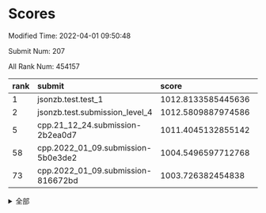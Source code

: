 # Scores

Modified Time: 2022-04-01 09:50:48

Submit Num: 207

All Rank Num: 454157

| rank |               submit               |       score        |       sigma        | pk_num |
| :--- | :--------------------------------- | :----------------- | :----------------- | :----- |
| 1    | jsonzb.test.test_1                 | 1012.8133585445636 | 0.8125001021052168 | 8777   |
| 2    | jsonzb.test.submission_level_4     | 1012.5809887974586 | 0.7782242841099254 | 8775   |
| 5    | cpp.21_12_24.submission-2b2ea0d7   | 1011.4045132855142 | 0.791356808097272  | 8777   |
| 58   | cpp.2022_01_09.submission-5b0e3de2 | 1004.5496597712768 | 0.7185748317232236 | 8777   |
| 73   | cpp.2022_01_09.submission-816672bd | 1003.726382454838  | 0.7202774074704845 | 8770   |


<details>
<summary>全部</summary>

| rank |                 submit                 |       score        |       sigma        | pk_num |
| :--- | :------------------------------------- | :----------------- | :----------------- | :----- |
| 1    | jsonzb.test.test_1                     | 1012.8133585445636 | 0.8125001021052168 | 8777   |
| 2    | jsonzb.test.submission_level_4         | 1012.5809887974586 | 0.7782242841099254 | 8775   |
| 3    | gobigger.level_3.submission_level_3_11 | 1011.7747958513016 | 0.7660047469756799 | 8778   |
| 4    | gobigger.level_3.submission_level_3_13 | 1011.46359352758   | 0.7586976389750197 | 8779   |
| 5    | cpp.21_12_24.submission-2b2ea0d7       | 1011.4045132855142 | 0.791356808097272  | 8777   |
| 6    | gobigger.level_3.submission_level_3_19 | 1011.3810740992291 | 0.7617503868397572 | 8778   |
| 7    | gobigger.level_3.submission_level_3_36 | 1011.3547588720937 | 0.7634636485107608 | 8777   |
| 8    | gobigger.level_3.submission_level_3_18 | 1011.3029653816029 | 0.781959054416125  | 8779   |
| 9    | gobigger.level_3.submission_level_3_9  | 1011.2507886417795 | 0.7665953217491729 | 8776   |
| 10   | gobigger.level_3.submission_level_3_39 | 1011.2169875820256 | 0.7779093792592042 | 8772   |
| 11   | gobigger.level_3.submission_level_3_30 | 1011.1502428071897 | 0.7786774887182517 | 8776   |
| 12   | gobigger.level_3.submission_level_3_41 | 1011.1423074291553 | 0.7708651733183542 | 8782   |
| 13   | gobigger.level_3.submission_level_3_8  | 1011.1374736777772 | 0.762768753293805  | 8781   |
| 14   | gobigger.level_3.submission_level_3_26 | 1011.0746696153041 | 0.7779673954037607 | 8775   |
| 15   | gobigger.level_3.submission_level_3_16 | 1010.9558796706361 | 0.7809894025254648 | 8774   |
| 16   | gobigger.level_3.submission_level_3_47 | 1010.6605059957704 | 0.7594071707953846 | 8780   |
| 17   | gobigger.level_3.submission_level_3_27 | 1010.5684568889981 | 0.7739909294414916 | 8773   |
| 18   | gobigger.level_3.submission_level_3_0  | 1010.5306189626959 | 0.7654462127127395 | 8775   |
| 19   | gobigger.level_3.submission_level_3_23 | 1010.3983681844298 | 0.7604133434791613 | 8780   |
| 20   | gobigger.level_3.submission_level_3_45 | 1010.3879054808899 | 0.7418784489680088 | 8777   |
| 21   | gobigger.level_3.submission_level_3_28 | 1010.3500477788203 | 0.7694950893417635 | 8781   |
| 22   | gobigger.level_3.submission_level_3_22 | 1010.2949193070988 | 0.7671227112181158 | 8778   |
| 23   | gobigger.level_3.submission_level_3_1  | 1010.2685161153922 | 0.763051089960001  | 8775   |
| 24   | gobigger.level_3.submission_level_3_46 | 1010.2434978762176 | 0.7745198949648925 | 8777   |
| 25   | gobigger.level_3.submission_level_3_20 | 1010.2251206880172 | 0.7453632868432791 | 8773   |
| 26   | gobigger.level_3.submission_level_3_14 | 1010.1585586803719 | 0.7585421987437648 | 8775   |
| 27   | gobigger.level_3.submission_level_3_12 | 1010.0431081288502 | 0.7719244619287321 | 8773   |
| 28   | gobigger.level_3.submission_level_3_24 | 1010.034503021181  | 0.7280739671293376 | 8773   |
| 29   | gobigger.level_3.submission_level_3_37 | 1010.0320462188076 | 0.7578756904427981 | 8776   |
| 30   | gobigger.level_3.submission_level_3_35 | 1009.9883204734343 | 0.7401867864021382 | 8773   |
| 31   | gobigger.level_3.submission_level_3_31 | 1009.9084818860623 | 0.754371720892938  | 8774   |
| 32   | gobigger.level_3.submission_level_3_2  | 1009.9082042538992 | 0.7568704537677782 | 8774   |
| 33   | gobigger.level_3.submission_level_3_48 | 1009.8579378740802 | 0.7431992545395669 | 8775   |
| 34   | gobigger.level_3.submission_level_3_5  | 1009.7165294224387 | 0.7565339932413635 | 8775   |
| 35   | gobigger.level_3.submission_level_3_10 | 1009.702023992146  | 0.7807506540343755 | 8774   |
| 36   | gobigger.level_3.submission_level_3_49 | 1009.6653147336734 | 0.7302394658559478 | 8774   |
| 37   | gobigger.level_3.submission_level_3_43 | 1009.5696666959409 | 0.7348378775954716 | 8771   |
| 38   | gobigger.level_3.submission_level_3_29 | 1009.5369483032837 | 0.7601309253548891 | 8778   |
| 39   | gobigger.level_3.submission_level_3_15 | 1009.5249040796816 | 0.7490749381808053 | 8775   |
| 40   | gobigger.level_3.submission_level_3_32 | 1009.4537904358327 | 0.7407956781188005 | 8778   |
| 41   | gobigger.level_3.submission_level_3_44 | 1009.2956403612884 | 0.758821868918992  | 8774   |
| 42   | gobigger.level_3.submission_level_3_40 | 1009.2917825238459 | 0.7490254075669882 | 8776   |
| 43   | gobigger.level_3.submission_level_3_6  | 1009.2805108361151 | 0.7411034913151517 | 8777   |
| 44   | gobigger.level_3.submission_level_3_4  | 1009.2421360939676 | 0.7649570125784256 | 8774   |
| 45   | gobigger.level_3.submission_level_3_17 | 1009.2073086535974 | 0.746662741899896  | 8770   |
| 46   | gobigger.level_3.submission_level_3_7  | 1009.1741905909032 | 0.7531023015017569 | 8774   |
| 47   | gobigger.level_3.submission_level_3_25 | 1009.1651152780927 | 0.7302416939473453 | 8775   |
| 48   | gobigger.level_3.submission_level_3_38 | 1009.0846849851021 | 0.7297618055246344 | 8775   |
| 49   | gobigger.level_3.submission_level_3_3  | 1008.8716875857855 | 0.7701820392106024 | 8775   |
| 50   | gobigger.level_3.submission_level_3_21 | 1008.6976780891641 | 0.731869530297142  | 8777   |
| 51   | gobigger.level_3.submission_level_3_34 | 1008.5758001112545 | 0.7314957023569277 | 8779   |
| 52   | gobigger.level_3.submission_level_3_33 | 1008.4102712784565 | 0.751827521796049  | 8777   |
| 53   | gobigger.level_3.submission_level_3_42 | 1008.336016616482  | 0.7681695927928677 | 8779   |
| 54   | gobigger.level_1.submission_level_1_38 | 1004.8284491014822 | 0.7310747764911356 | 8774   |
| 55   | gobigger.level_1.submission_level_1_41 | 1004.7040354449882 | 0.7148608754636742 | 8777   |
| 56   | gobigger.level_1.submission_level_1_7  | 1004.6450838725967 | 0.7129543162480149 | 8774   |
| 57   | gobigger.level_1.submission_level_1_0  | 1004.5867881656737 | 0.7123624186746937 | 8774   |
| 58   | cpp.2022_01_09.submission-5b0e3de2     | 1004.5496597712768 | 0.7185748317232236 | 8777   |
| 59   | gobigger.level_1.submission_level_1_37 | 1004.3080695252614 | 0.7343013926049914 | 8775   |
| 60   | gobigger.level_1.submission_level_1_21 | 1004.2492320708985 | 0.7218714195804768 | 8776   |
| 61   | gobigger.level_1.submission_level_1_32 | 1004.2264674649538 | 0.7200256763156349 | 8777   |
| 62   | gobigger.level_1.submission_level_1_13 | 1004.1954560756875 | 0.7154915502769885 | 8781   |
| 63   | gobigger.level_1.submission_level_1_48 | 1004.1145148543482 | 0.7089204212489874 | 8778   |
| 64   | gobigger.level_1.submission_level_1_18 | 1004.1109272304758 | 0.7157997622726144 | 8777   |
| 65   | gobigger.level_1.submission_level_1_1  | 1004.069007731715  | 0.7161113855898031 | 8777   |
| 66   | gobigger.level_1.submission_level_1_16 | 1004.0533176642001 | 0.7042906822126407 | 8776   |
| 67   | gobigger.level_1.submission_level_1_22 | 1004.0422166684958 | 0.7127193632843064 | 8774   |
| 68   | gobigger.level_1.submission_level_1_5  | 1003.9669399203154 | 0.733067678946141  | 8776   |
| 69   | gobigger.level_1.submission_level_1_47 | 1003.9459910111026 | 0.7119724585562222 | 8774   |
| 70   | gobigger.level_1.submission_level_1_28 | 1003.8865441494826 | 0.7161296402210107 | 8778   |
| 71   | gobigger.level_1.submission_level_1_44 | 1003.7917518628024 | 0.7124696928979398 | 8780   |
| 72   | gobigger.level_1.submission_level_1_30 | 1003.7866711309143 | 0.7153813839028667 | 8777   |
| 73   | cpp.2022_01_09.submission-816672bd     | 1003.726382454838  | 0.7202774074704845 | 8770   |
| 74   | gobigger.level_1.submission_level_1_35 | 1003.7231204358004 | 0.7146080259629527 | 8773   |
| 75   | gobigger.level_1.submission_level_1_29 | 1003.6826381627526 | 0.7173083038477788 | 8778   |
| 76   | gobigger.level_1.submission_level_1_26 | 1003.6672362411389 | 0.7223143608215778 | 8778   |
| 77   | gobigger.level_1.submission_level_1_10 | 1003.6377159081034 | 0.7098175105328357 | 8773   |
| 78   | gobigger.level_1.submission_level_1_20 | 1003.5747050961847 | 0.7062880431266623 | 8779   |
| 79   | gobigger.level_1.submission_level_1_34 | 1003.5712708125852 | 0.7227027155666712 | 8778   |
| 80   | gobigger.level_1.submission_level_1_36 | 1003.5615898813785 | 0.7168255586793302 | 8776   |
| 81   | gobigger.level_1.submission_level_1_42 | 1003.4500274583429 | 0.7066165050658044 | 8780   |
| 82   | gobigger.level_1.submission_level_1_43 | 1003.424140102653  | 0.7283721242925477 | 8779   |
| 83   | gobigger.level_1.submission_level_1_40 | 1003.3398983331125 | 0.721567892630222  | 8780   |
| 84   | gobigger.level_1.submission_level_1_24 | 1003.3095406921743 | 0.7282588981219957 | 8774   |
| 85   | gobigger.level_1.submission_level_1_27 | 1003.2426045182657 | 0.7117934323604154 | 8779   |
| 86   | gobigger.level_1.submission_level_1_3  | 1003.1810427904697 | 0.7033578395669345 | 8775   |
| 87   | gobigger.level_1.submission_level_1_17 | 1003.1451157199211 | 0.7193939902527026 | 8771   |
| 88   | gobigger.level_1.submission_level_1_49 | 1003.07229167933   | 0.7309378039818589 | 8777   |
| 89   | gobigger.level_1.submission_level_1_23 | 1003.0203255856301 | 0.7107340792596251 | 8784   |
| 90   | gobigger.level_1.submission_level_1_4  | 1002.9837063095337 | 0.7160672045310602 | 8774   |
| 91   | gobigger.level_1.submission_level_1_46 | 1002.9217293462345 | 0.7168001128227067 | 8780   |
| 92   | gobigger.level_1.submission_level_1_2  | 1002.8378438596704 | 0.7075286800612458 | 8775   |
| 93   | gobigger.level_1.submission_level_1_19 | 1002.8075258602614 | 0.7188884987302554 | 8778   |
| 94   | gobigger.level_1.submission_level_1_9  | 1002.7421891390562 | 0.7132824101074474 | 8769   |
| 95   | gobigger.level_1.submission_level_1_31 | 1002.7292268536823 | 0.7105924975675556 | 8774   |
| 96   | gobigger.level_1.submission_level_1_14 | 1002.6325111587897 | 0.7071278508583438 | 8773   |
| 97   | gobigger.level_1.submission_level_1_8  | 1002.6220736713757 | 0.7144402577006271 | 8780   |
| 98   | gobigger.level_1.submission_level_1_6  | 1002.6206687292607 | 0.7167610439558485 | 8773   |
| 99   | gobigger.level_1.submission_level_1_45 | 1002.5321564689864 | 0.7162908733624364 | 8782   |
| 100  | gobigger.level_1.submission_level_1_25 | 1002.3656581325504 | 0.7201778012420439 | 8775   |
| 101  | gobigger.level_1.submission_level_1_11 | 1002.2253805344022 | 0.71181768847125   | 8771   |
| 102  | gobigger.level_1.submission_level_1_39 | 1002.2142519448656 | 0.7135545026003528 | 8779   |
| 103  | gobigger.level_1.submission_level_1_12 | 1002.0840860478263 | 0.7182129013438433 | 8775   |
| 104  | gobigger.level_1.submission_level_1_15 | 1002.0823479807418 | 0.705491604761444  | 8776   |
| 105  | gobigger.level_1.submission_level_1_33 | 1001.9836159539731 | 0.7223698534866412 | 8778   |
| 106  | gobigger.random.submission_random_22   | 997.3594234349349  | 0.7053658580347965 | 8772   |
| 107  | gobigger.random.submission_random_11   | 997.1470415165799  | 0.7041671814906615 | 8778   |
| 108  | gobigger.random.submission_random_34   | 996.949091905191   | 0.7076933042287609 | 8776   |
| 109  | gobigger.random.submission_random_13   | 996.7367461488022  | 0.7032144896176163 | 8774   |
| 110  | gobigger.random.submission_random_4    | 996.6658409920709  | 0.7108665172198663 | 8775   |
| 111  | gobigger.random.submission_random_25   | 996.6496889024112  | 0.7099779719631584 | 8779   |
| 112  | gobigger.random.submission_random_36   | 996.6126652688175  | 0.7054362291987203 | 8774   |
| 113  | gobigger.random.submission_random_2    | 996.5713158305277  | 0.7197230689610392 | 8775   |
| 114  | gobigger.random.submission_random_47   | 996.501984512605   | 0.7147986855879602 | 8773   |
| 115  | gobigger.random.submission_random_48   | 996.3784274368925  | 0.7139193166427394 | 8776   |
| 116  | gobigger.random.submission_random_6    | 996.3682420356155  | 0.7106030855777643 | 8780   |
| 117  | gobigger.random.submission_random_39   | 996.358676671091   | 0.7118252042721633 | 8774   |
| 118  | gobigger.random.submission_random_5    | 996.3536875767883  | 0.7254055689589607 | 8775   |
| 119  | gobigger.random.submission_random_12   | 996.3402952314389  | 0.7133881745133922 | 8774   |
| 120  | gobigger.random.submission_random_35   | 996.3366892915518  | 0.7078262072846542 | 8775   |
| 121  | gobigger.random.submission_random_17   | 996.3271491406624  | 0.7171158010666729 | 8773   |
| 122  | gobigger.random.submission_random_21   | 996.3072108504564  | 0.7219723979674825 | 8777   |
| 123  | gobigger.random.submission_random_20   | 996.3002748685924  | 0.7231339407446234 | 8776   |
| 124  | gobigger.random.submission_random_16   | 996.2961913785921  | 0.7183904954677903 | 8777   |
| 125  | gobigger.random.submission_random_43   | 996.1098663707447  | 0.7159081711716035 | 8776   |
| 126  | gobigger.random.submission_random_26   | 996.0478012679434  | 0.701845667622824  | 8777   |
| 127  | gobigger.random.submission_random_45   | 996.0087605037508  | 0.7152607281217324 | 8775   |
| 128  | gobigger.random.submission_random_7    | 996.0077470901401  | 0.7265699589752498 | 8776   |
| 129  | gobigger.random.submission_random_32   | 996.0069902225806  | 0.7142579781444943 | 8779   |
| 130  | gobigger.random.submission_random_30   | 995.9532460196791  | 0.7076609441840424 | 8770   |
| 131  | gobigger.random.submission_random_1    | 995.9175089190398  | 0.7100017920420417 | 8780   |
| 132  | gobigger.random.submission_random_3    | 995.8546077285672  | 0.7193930182009388 | 8776   |
| 133  | gobigger.random.submission_random_19   | 995.8371583772267  | 0.7203163514231651 | 8773   |
| 134  | gobigger.random.submission_random_29   | 995.8269745839305  | 0.7115965578245621 | 8779   |
| 135  | gobigger.random.submission_random_46   | 995.8171878902019  | 0.7016386613305011 | 8779   |
| 136  | gobigger.random.submission_random_38   | 995.8164013777198  | 0.7057105335620137 | 8778   |
| 137  | gobigger.random.submission_random_0    | 995.8136434454249  | 0.7116638988201598 | 8775   |
| 138  | gobigger.random.submission_random_23   | 995.7823765096076  | 0.7184586060801748 | 8775   |
| 139  | gobigger.random.submission_random_41   | 995.7516672996843  | 0.7107946657036674 | 8776   |
| 140  | gobigger.random.submission_random_31   | 995.7134344095382  | 0.7069755836617411 | 8775   |
| 141  | gobigger.random.submission_random_33   | 995.6331088728289  | 0.7035967552736359 | 8776   |
| 142  | gobigger.random.submission_random_18   | 995.6240379486567  | 0.7145020419312427 | 8775   |
| 143  | gobigger.random.submission_random_9    | 995.5935319116579  | 0.709213558043879  | 8776   |
| 144  | gobigger.random.submission_random_8    | 995.5870172934094  | 0.7174486099115088 | 8780   |
| 145  | gobigger.random.submission_random_28   | 995.5378521383769  | 0.7140099140609069 | 8773   |
| 146  | gobigger.random.submission_random_10   | 995.4419146558897  | 0.7159304313543331 | 8775   |
| 147  | gobigger.random.submission_random_49   | 995.4266140324564  | 0.7074609571443464 | 8775   |
| 148  | gobigger.random.submission_random_37   | 995.4182464303475  | 0.7054248891556743 | 8776   |
| 149  | gobigger.random.submission_random_44   | 995.361245642658   | 0.6980258870966735 | 8776   |
| 150  | gobigger.random.submission_random_42   | 995.3535260553857  | 0.708853741270179  | 8773   |
| 151  | gobigger.random.submission_random_24   | 995.2416349110623  | 0.7109501104945655 | 8777   |
| 152  | gobigger.random.submission_random_27   | 995.141542588076   | 0.7111003719571066 | 8775   |
| 153  | gobigger.random.submission_random_14   | 995.1254417771994  | 0.6982922031513455 | 8776   |
| 154  | gobigger.random.submission_random_15   | 994.3438098208596  | 0.711917076433665  | 8775   |
| 155  | gobigger.random.submission_random_40   | 994.2943023718201  | 0.7261124106599607 | 8769   |
| 156  | gobigger.level_2.submission_level_2_48 | 993.9259746696576  | 0.7435987977765255 | 8776   |
| 157  | gobigger.level_2.submission_level_2_39 | 993.8728225706611  | 0.7201705948419455 | 8772   |
| 158  | gobigger.level_2.submission_level_2_27 | 993.6123648903867  | 0.7336132643701279 | 8777   |
| 159  | gobigger.level_2.submission_level_2_20 | 993.5535758970559  | 0.7163907175737454 | 8777   |
| 160  | gobigger.level_2.submission_level_2_35 | 993.4516667359843  | 0.7417295049959587 | 8773   |
| 161  | gobigger.level_2.submission_level_2_36 | 993.4278755131722  | 0.7365310666199152 | 8775   |
| 162  | gobigger.level_2.submission_level_2_47 | 993.2131043959912  | 0.7409477363256189 | 8779   |
| 163  | gobigger.level_2.submission_level_2_11 | 993.0194462395065  | 0.7190282070294614 | 8773   |
| 164  | gobigger.level_2.submission_level_2_21 | 992.9919410971448  | 0.7215230829452898 | 8775   |
| 165  | gobigger.level_2.submission_level_2_46 | 992.8598810735762  | 0.723936532423985  | 8775   |
| 166  | gobigger.level_2.submission_level_2_30 | 992.8145727638056  | 0.7434073160896483 | 8777   |
| 167  | gobigger.level_2.submission_level_2_42 | 992.7073955819864  | 0.7497370623870149 | 8775   |
| 168  | gobigger.level_2.submission_level_2_6  | 992.5926840169741  | 0.7439570406418512 | 8774   |
| 169  | gobigger.level_2.submission_level_2_45 | 992.4957919370221  | 0.7423849541038432 | 8778   |
| 170  | gobigger.level_2.submission_level_2_2  | 992.4675552074874  | 0.7302402315601645 | 8771   |
| 171  | gobigger.level_2.submission_level_2_10 | 992.4054197674983  | 0.7437843841443051 | 8779   |
| 172  | gobigger.level_2.submission_level_2_19 | 992.3900094902948  | 0.756570911977966  | 8775   |
| 173  | gobigger.level_2.submission_level_2_26 | 992.3826071394566  | 0.7420400082276485 | 8779   |
| 174  | gobigger.level_2.submission_level_2_40 | 992.3811041070736  | 0.7243056350801118 | 8779   |
| 175  | gobigger.level_2.submission_level_2_31 | 992.3784413799849  | 0.7305439318459145 | 8775   |
| 176  | gobigger.level_2.submission_level_2_41 | 992.3379614158562  | 0.7174560852072209 | 8779   |
| 177  | gobigger.level_2.submission_level_2_38 | 992.3282910936747  | 0.7202211957940551 | 8773   |
| 178  | gobigger.level_2.submission_level_2_16 | 992.2498431516846  | 0.740581715079313  | 8774   |
| 179  | gobigger.level_2.submission_level_2_3  | 992.1896684249369  | 0.7347819324126705 | 8780   |
| 180  | gobigger.level_2.submission_level_2_44 | 992.1465063700356  | 0.7441549451716339 | 8777   |
| 181  | gobigger.level_2.submission_level_2_14 | 992.1322320791227  | 0.770983640905523  | 8775   |
| 182  | gobigger.level_2.submission_level_2_13 | 992.0820390564448  | 0.7354641744353944 | 8772   |
| 183  | gobigger.level_2.submission_level_2_23 | 992.0741175598281  | 0.7407977652945673 | 8777   |
| 184  | gobigger.level_2.submission_level_2_7  | 992.0422284787613  | 0.7307837802911825 | 8779   |
| 185  | gobigger.level_2.submission_level_2_29 | 991.9443013767889  | 0.7329471828958299 | 8776   |
| 186  | gobigger.level_2.submission_level_2_22 | 991.9362993261968  | 0.7579672389473384 | 8781   |
| 187  | gobigger.level_2.submission_level_2_37 | 991.9280992810352  | 0.7470164931347267 | 8776   |
| 188  | gobigger.level_2.submission_level_2_17 | 991.8941772916098  | 0.7450582011706469 | 8776   |
| 189  | gobigger.level_2.submission_level_2_25 | 991.6843644644231  | 0.745206285527982  | 8778   |
| 190  | gobigger.level_2.submission_level_2_34 | 991.6492853805904  | 0.7518792695097282 | 8780   |
| 191  | gobigger.level_2.submission_level_2_43 | 991.6179711353894  | 0.7473530436970142 | 8769   |
| 192  | gobigger.level_2.submission_level_2_33 | 991.5143168391874  | 0.7712011644139938 | 8777   |
| 193  | gobigger.level_2.submission_level_2_5  | 991.5008106029347  | 0.7605649818782174 | 8773   |
| 194  | gobigger.level_2.submission_level_2_1  | 991.4578100787405  | 0.7572639363401863 | 8775   |
| 195  | gobigger.level_2.submission_level_2_24 | 991.4236766426372  | 0.7645585330922335 | 8775   |
| 196  | gobigger.level_2.submission_level_2_12 | 991.3857375473332  | 0.7550715435200933 | 8774   |
| 197  | gobigger.level_2.submission_level_2_18 | 991.2164899567209  | 0.7419472234222386 | 8782   |
| 198  | gobigger.level_2.submission_level_2_8  | 991.1672198594171  | 0.7451320638117579 | 8777   |
| 199  | gobigger.level_2.submission_level_2_15 | 991.1245031409644  | 0.7535989142430342 | 8774   |
| 200  | gobigger.level_2.submission_level_2_28 | 990.9029600568142  | 0.7474984138907101 | 8776   |
| 201  | gobigger.level_2.submission_level_2_9  | 990.4403959454655  | 0.770227980657002  | 8779   |
| 202  | gobigger.level_2.submission_level_2_49 | 990.4158402012974  | 0.7519638059770349 | 8774   |
| 203  | gobigger.level_2.submission_level_2_32 | 990.3729461107249  | 0.7504909232526966 | 8776   |
| 204  | gobigger.level_2.submission_level_2_4  | 990.3404059321543  | 0.7704660323458706 | 8775   |
| 205  | gobigger.level_2.submission_level_2_0  | 989.2609501235291  | 0.7764884384468814 | 8778   |
| 206  | gobigger.none.submission_none_0        | 976.6339509322048  | 1.3790435016055016 | 8779   |
| 207  | gobigger.none.submission_none_1        | 974.9364259884239  | 1.639604162950529  | 8779   |

</details>